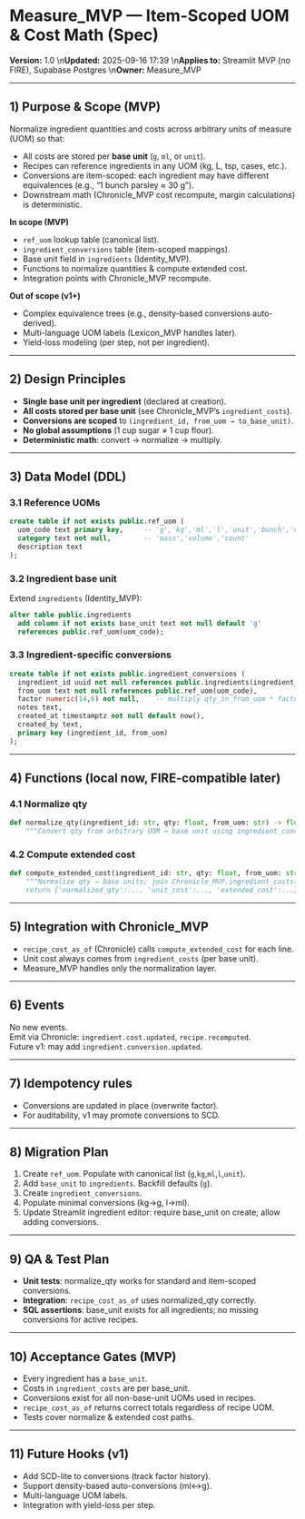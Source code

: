 
# Measure_MVP — Item-Scoped UOM & Cost Math (Spec)
**Version:** 1.0  \n**Updated:** 2025-09-16 17:39  \n**Applies to:** Streamlit MVP (no FIRE), Supabase Postgres  \n**Owner:** Measure_MVP

---

## 1) Purpose & Scope (MVP)
Normalize ingredient quantities and costs across arbitrary units of measure (UOM) so that:
- All costs are stored per **base unit** (`g`, `ml`, or `unit`).
- Recipes can reference ingredients in any UOM (kg, L, tsp, cases, etc.).
- Conversions are item-scoped: each ingredient may have different equivalences (e.g., “1 bunch parsley ≈ 30 g”).
- Downstream math (Chronicle_MVP cost recompute, margin calculations) is deterministic.

**In scope (MVP)**
- `ref_uom` lookup table (canonical list).
- `ingredient_conversions` table (item-scoped mappings).
- Base unit field in `ingredients` (Identity_MVP).
- Functions to normalize quantities & compute extended cost.
- Integration points with Chronicle_MVP recompute.

**Out of scope (v1+)**
- Complex equivalence trees (e.g., density-based conversions auto-derived).
- Multi-language UOM labels (Lexicon_MVP handles later).
- Yield-loss modeling (per step, not per ingredient).

---

## 2) Design Principles
- **Single base unit per ingredient** (declared at creation).  
- **All costs stored per base unit** (see Chronicle_MVP’s `ingredient_costs`).  
- **Conversions are scoped** to `(ingredient_id, from_uom → to_base_unit)`.  
- **No global assumptions** (1 cup sugar ≠ 1 cup flour).  
- **Deterministic math**: convert → normalize → multiply.

---

## 3) Data Model (DDL)

### 3.1 Reference UOMs
```sql
create table if not exists public.ref_uom (
  uom_code text primary key,     -- 'g','kg','ml','l','unit','bunch','case','tsp','tbsp'...
  category text not null,        -- 'mass','volume','count'
  description text
);
```

### 3.2 Ingredient base unit
Extend `ingredients` (Identity_MVP):
```sql
alter table public.ingredients
  add column if not exists base_unit text not null default 'g'
  references public.ref_uom(uom_code);
```

### 3.3 Ingredient-specific conversions
```sql
create table if not exists public.ingredient_conversions (
  ingredient_id uuid not null references public.ingredients(ingredient_id) on delete cascade,
  from_uom text not null references public.ref_uom(uom_code),
  factor numeric(14,6) not null,    -- multiply qty_in_from_uom * factor = qty_in_base_unit
  notes text,
  created_at timestamptz not null default now(),
  created_by text,
  primary key (ingredient_id, from_uom)
);
```

---

## 4) Functions (local now, FIRE-compatible later)

### 4.1 Normalize qty
```python
def normalize_qty(ingredient_id: str, qty: float, from_uom: str) -> float:
    """Convert qty from arbitrary UOM → base unit using ingredient_conversions."""
```

### 4.2 Compute extended cost
```python
def compute_extended_cost(ingredient_id: str, qty: float, from_uom: str, at: datetime) -> dict:
    """Normalize qty → base units; join Chronicle_MVP.ingredient_costs(as-of at);
    return {'normalized_qty':..., 'unit_cost':..., 'extended_cost':...}."""
```

---

## 5) Integration with Chronicle_MVP
- `recipe_cost_as_of` (Chronicle) calls `compute_extended_cost` for each line.
- Unit cost always comes from `ingredient_costs` (per base unit).  
- Measure_MVP handles only the normalization layer.

---

## 6) Events
No new events.  
Emit via Chronicle: `ingredient.cost.updated`, `recipe.recomputed`.  
Future v1: may add `ingredient.conversion.updated`.

---

## 7) Idempotency rules
- Conversions are updated in place (overwrite factor).  
- For auditability, v1 may promote conversions to SCD.

---

## 8) Migration Plan
1. Create `ref_uom`. Populate with canonical list (`g`,`kg`,`ml`,`l`,`unit`).  
2. Add `base_unit` to `ingredients`. Backfill defaults (`g`).  
3. Create `ingredient_conversions`.  
4. Populate minimal conversions (kg→g, l→ml).  
5. Update Streamlit ingredient editor: require base_unit on create; allow adding conversions.

---

## 9) QA & Test Plan
- **Unit tests**: normalize_qty works for standard and item-scoped conversions.  
- **Integration**: `recipe_cost_as_of` uses normalized_qty correctly.  
- **SQL assertions**: base_unit exists for all ingredients; no missing conversions for active recipes.

---

## 10) Acceptance Gates (MVP)
- Every ingredient has a `base_unit`.  
- Costs in `ingredient_costs` are per base_unit.  
- Conversions exist for all non-base-unit UOMs used in recipes.  
- `recipe_cost_as_of` returns correct totals regardless of recipe UOM.  
- Tests cover normalize & extended cost paths.

---

## 11) Future Hooks (v1)
- Add SCD-lite to conversions (track factor history).  
- Support density-based auto-conversions (ml↔g).  
- Multi-language UOM labels.  
- Integration with yield-loss per step.
